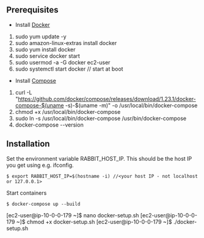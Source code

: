 ## Prerequisites

- Install [Docker](https://docs.docker.com/installation/)
1) sudo yum update -y
2) sudo amazon-linux-extras install docker
3) sudo yum install docker
4) sudo service docker start
5) sudo usermod -a -G docker ec2-user
6) sudo systemctl start docker // start at boot

- Install [Compose](https://docs.docker.com/compose/install/)
1) curl -L "https://github.com/docker/compose/releases/download/1.23.1/docker-compose-$(uname -s)-$(uname -m)" -o /usr/local/bin/docker-compose
2) chmod +x /usr/local/bin/docker-compose
3) sudo ln -s /usr/local/bin/docker-compose /usr/bin/docker-compose
4) docker-compose --version

## Installation

Set the environment variable RABBIT_HOST_IP. This should be the host IP you get using e.g. ifconfig.

    $ export RABBIT_HOST_IP=$(hostname -i) //<your host IP - not localhost or 127.0.0.1>  

Start containers

    $ docker-compose up --build

[ec2-user@ip-10-0-0-179 ~]$ nano docker-setup.sh
[ec2-user@ip-10-0-0-179 ~]$ chmod +x docker-setup.sh
[ec2-user@ip-10-0-0-179 ~]$ ./docker-setup.sh
